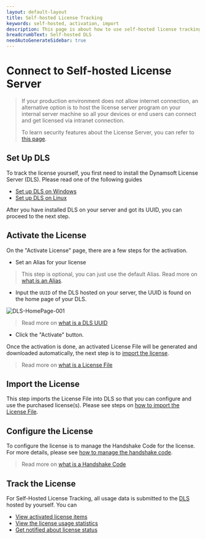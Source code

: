 ```yaml
---
layout: default-layout
title: Self-hosted License Tracking
keywords: self-hosted, activation, import
description: This page is about how to use self-hosted license tracking.
breadcrumbText: Self-hosted DLS
needAutoGenerateSidebar: true
---
```


# Connect to Self-hosted License Server

> If your production environment does not allow internet connection, an alternative option is to host the license server program on your internal server machine so all your devices or end users can connect and get licensed via intranet connection.
> 
> To learn security features about the License Server, you can refer to [this page]({{site.about}}licensefaq.html).


## Set Up DLS

To track the license yourself, you first need to install the Dynamsoft License Server (DLS). Please read one of the following guides

* [Set up DLS on Windows]({{site.selfhosted}}dlsonwindows.html)
* [Set up DLS on Linux]({{site.selfhosted}}dlsonlinux.html)

After you have installed DLS on your server and got its UUID, you can proceed to the next step.

## Activate the License

On the "Activate License" page, there are a few steps for the activation.

* Set an Alias for your license

> This step is optional, you can just use the default Alias. Read more on [what is an Alias]({{site.about}}terms.html#alias).

* Input the `UUID` of the DLS hosted on your server, the UUID is found on the home page of your DLS.

![DLS-HomePage-001]({{site.assets}}imgs/dls-homepage.png)

> Read more on [what is a DLS UUID]({{site.about}}terms.html#dls-uuid)

* Click the "Activate" button.

Once the activation is done, an activated License File will be generated and downloaded automatically, the next step is to [import the license](#import-the-license).

> Read more on [what is a License File]({{site.about}}terms.html#license-file)

## Import the License

This step imports the License File into DLS so that you can configure and use the purchased license(s). Please see steps on [how to import the License File]({{site.selfhosted}}manageDLS.html#import-the-license-file).

## Configure the License

To configure the license is to manage the Handshake Code for the license. For more details, please see [how to manage the handshake code]({{site.common}}project.html).

> Read more on [what is a Handshake Code]({{site.about}}terms.html#handshake-code)

## Track the License

For Self-Hosted License Tracking, all usage data is submitted to the [ DLS ]({{site.about}}terms.html#dynamsoft-license-server) hosted by yourself. You can

* [View activated license items]({{site.common}}licenseitems.html)
* [View the license usage statistics]({{site.common}}statistics.html)
* [Get notified about license status]({{site.common}}usagealerts.html)